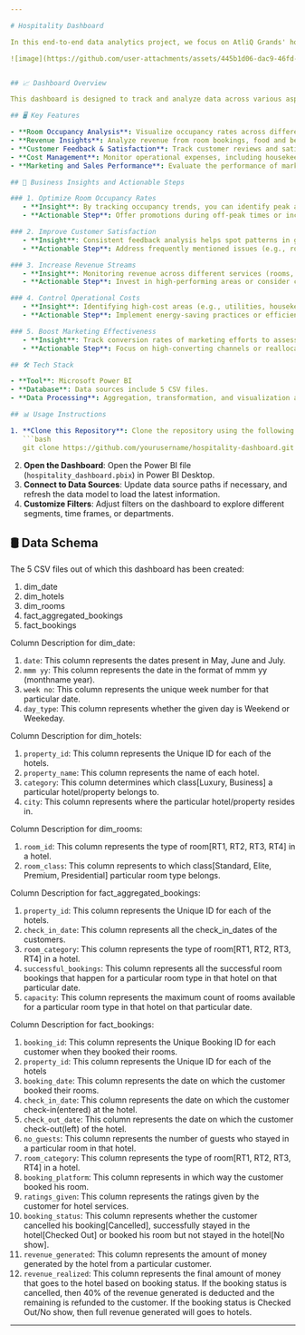 ```yaml
---

# Hospitality Dashboard

In this end-to-end data analytics project, we focus on AtliQ Grands' hospitality data. The company is facing a decline in market share and revenue in the luxury/business hotels category due to competition and poor management decisions. This dashboard provides a comprehensive view of key metrics for the company, allowing business to monitor performance and make data-driven decisions to enhance operations, improve guest satisfaction, and optimize revenue.

![image](https://github.com/user-attachments/assets/445b1d06-dac9-46fd-a801-0c05f9a633c3)


## 📈 Dashboard Overview

This dashboard is designed to track and analyze data across various aspects of hospitality management, including room occupancy, revenue generation, customer satisfaction, and operational efficiency. By centralizing these key metrics, the dashboard enables quick insights that can help identify trends, assess business health, and pinpoint areas for improvement.

## 🖥️ Key Features

- **Room Occupancy Analysis**: Visualize occupancy rates across different time frames to understand seasonal or weekly trends.
- **Revenue Insights**: Analyze revenue from room bookings, food and beverage services, and other amenities, allowing for an understanding of the most profitable segments.
- **Customer Feedback & Satisfaction**: Track customer reviews and satisfaction scores to gauge the guest experience and identify areas to enhance service.
- **Cost Management**: Monitor operational expenses, including housekeeping, utilities, and staffing, to ensure efficient resource allocation.
- **Marketing and Sales Performance**: Evaluate the performance of marketing campaigns, referral programs, and other sales initiatives.

## 🚀 Business Insights and Actionable Steps

### 1. Optimize Room Occupancy Rates
   - **Insight**: By tracking occupancy trends, you can identify peak and off-peak periods.
   - **Actionable Step**: Offer promotions during off-peak times or increase rates during high-demand periods to maximize revenue.

### 2. Improve Customer Satisfaction
   - **Insight**: Consistent feedback analysis helps spot patterns in guest satisfaction or dissatisfaction.
   - **Actionable Step**: Address frequently mentioned issues (e.g., room cleanliness, food quality) to enhance guest experience and increase repeat bookings.

### 3. Increase Revenue Streams
   - **Insight**: Monitoring revenue across different services (rooms, dining, spa, etc.) reveals the most profitable offerings.
   - **Actionable Step**: Invest in high-performing areas or consider cross-promotions (e.g., bundling spa services with room packages) to increase spend per guest.

### 4. Control Operational Costs
   - **Insight**: Identifying high-cost areas (e.g., utilities, housekeeping) helps in optimizing resource allocation.
   - **Actionable Step**: Implement energy-saving practices or efficient staffing models to reduce operational expenses.

### 5. Boost Marketing Effectiveness
   - **Insight**: Track conversion rates of marketing efforts to assess return on investment (ROI).
   - **Actionable Step**: Focus on high-converting channels or reallocate budget from underperforming campaigns.

## 🛠️ Tech Stack

- **Tool**: Microsoft Power BI
- **Database**: Data sources include 5 CSV files.
- **Data Processing**: Aggregation, transformation, and visualization are done through Power BI’s DAX functions and Power Query Editor.

## 📊 Usage Instructions

1. **Clone this Repository**: Clone the repository using the following command:
   ```bash
   git clone https://github.com/yourusername/hospitality-dashboard.git
   ```
2. **Open the Dashboard**: Open the Power BI file (`hospitality_dashboard.pbix`) in Power BI Desktop.
3. **Connect to Data Sources**: Update data source paths if necessary, and refresh the data model to load the latest information.
4. **Customize Filters**: Adjust filters on the dashboard to explore different segments, time frames, or departments.

## 🛢 Data Schema

The 5 CSV files out of which this dashboard has been created:
1. dim_date
2. dim_hotels
3. dim_rooms
4. fact_aggregated_bookings
5. fact_bookings


Column Description for dim_date:
1. `date`: This column represents the dates present in May, June and July.
2. `mmm yy`: This column represents the date in the format of mmm yy (monthname year).
3. `week no`: This column represents the unique week number for that particular date.
4. `day_type`: This column represents whether the given day is Weekend or Weekeday.



Column Description for dim_hotels:
1. `property_id`: This column represents the Unique ID for each of the hotels.
2. `property_name`: This column represents the name of each hotel.
3. `category`: This column determines which class[Luxury, Business] a particular hotel/property belongs to. 
4. `city`: This column represents where the particular hotel/property resides in.



Column Description for dim_rooms:
1. `room_id`: This column represents the type of room[RT1, RT2, RT3, RT4] in a hotel.
2. `room_class`: This column represents to which class[Standard, Elite, Premium, Presidential] particular room type belongs.


Column Description for fact_aggregated_bookings:
1. `property_id`: This column represents the Unique ID for each of the hotels.
2. `check_in_date`: This column represents all the check_in_dates of the customers.
3. `room_category`: This column represents the type of room[RT1, RT2, RT3, RT4] in a hotel.
4. `successful_bookings`: This column represents all the successful room bookings that happen for a particular room type in that hotel on that particular date.
5. `capacity`: This column represents the maximum count of rooms available for a particular room type in that hotel on that particular date.



Column Description for fact_bookings:
1. `booking_id`: This column represents the Unique Booking ID for each customer when they booked their rooms.
2. `property_id`: This column represents the Unique ID for each of the hotels
3. `booking_date`: This column represents the date on which the customer booked their rooms.
4. `check_in_date`: This column represents the date on which the customer check-in(entered) at the hotel.
5. `check_out_date`: This column represents the date on which the customer check-out(left) of the hotel.
6. `no_guests`: This column represents the number of guests who stayed in a particular room in that hotel.
7. `room_category`: This column represents the type of room[RT1, RT2, RT3, RT4] in a hotel.
8. `booking_platform`: This column represents in which way the customer booked his room.
9. `ratings_given`: This column represents the ratings given by the customer for hotel services.
10. `booking_status`: This column represents whether the customer cancelled his booking[Cancelled], successfully stayed in the hotel[Checked Out] or booked his room but not stayed in the hotel[No show].
11. `revenue_generated`: This column represents the amount of money generated by the hotel from a particular customer.
12. `revenue_realized`: This column represents the final amount of money that goes to the hotel based on booking status. If the booking status is cancelled, then 40% of the revenue generated is deducted and the remaining is refunded to the customer. If the booking status is Checked Out/No show, then full revenue generated will goes to hotels.

---
```


